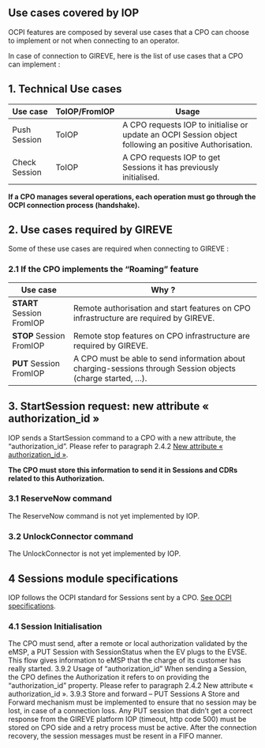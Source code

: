 ## Use cases covered by IOP

OCPI features are composed by several use cases that a CPO can choose to implement or not when connecting to an operator.

In case of connection to GIREVE, here is the list of use cases that a CPO can implement :

## 1. Technical Use cases

| Use case | ToIOP/FromIOP | Usage |
| ----------- | ----------- | ----------- |
| Push Session | ToIOP | A CPO requests IOP to initialise or update an OCPI Session object following an positive Authorisation. |
| Check Session | ToIOP | A CPO requests IOP to get Sessions it has previously initialised. |

**If a CPO manages several operations, each operation must go through the OCPI connection process (handshake).**

## 2. Use cases required by GIREVE

Some of these use cases are required when connecting to GIREVE :

### 2.1 If the CPO implements the “Roaming” feature

| Use case | Why ? |
| ----------- | ----------- |
| **START** Session FromIOP | Remote authorisation and start features on CPO infrastructure are required by GIREVE. |
| **STOP** Session FromIOP | Remote stop features on CPO infrastructure are required by GIREVE. |
| **PUT** Session FromIOP | A CPO must be able to send information about charging-sessions through Session objects (charge started, …). |

## 3. StartSession request: new attribute « authorization_id »

IOP sends a StartSession command to a CPO with a new attribute, the “authorization_id”. Please refer to paragraph 2.4.2 [New attribute « authorization_id »](checkup_edits.md#new_attribute).

**The CPO must store this information to send it in Sessions and CDRs related to this Authorization.**

### 3.1 ReserveNow command

The ReserveNow command is not yet implemented by IOP.

### 3.2 UnlockConnector command

The UnlockConnector is not yet implemented by IOP.

## 4 Sessions module specifications

IOP follows the OCPI standard for Sessions sent by a CPO. [See OCPI specifications](https://github.com/ocpi/ocpi/blob/release-2.1.1-bugfixes/mod_sessions.md).

### 4.1 Session Initialisation
The CPO must send, after a remote or local authorization validated by the eMSP, a PUT Session with SessionStatus when the EV plugs to the EVSE.
This flow gives information to eMSP that the charge of its customer has really started.
3.9.2 Usage of “authorization_id”
When sending a Session, the CPO defines the Authorization it refers to on providing the “authorization_id” property. Please refer to paragraph 2.4.2 New attribute « authorization_id ».
3.9.3 Store and forward – PUT Sessions
A Store and Forward mechanism must be implemented to ensure that no session may be lost, in case of a connection loss. Any PUT session that didn’t get a correct response from the GIREVE platform IOP (timeout, http code 500) must be stored on CPO side and a retry process must be active. After the connection recovery, the session messages must be resent in a FIFO manner.
